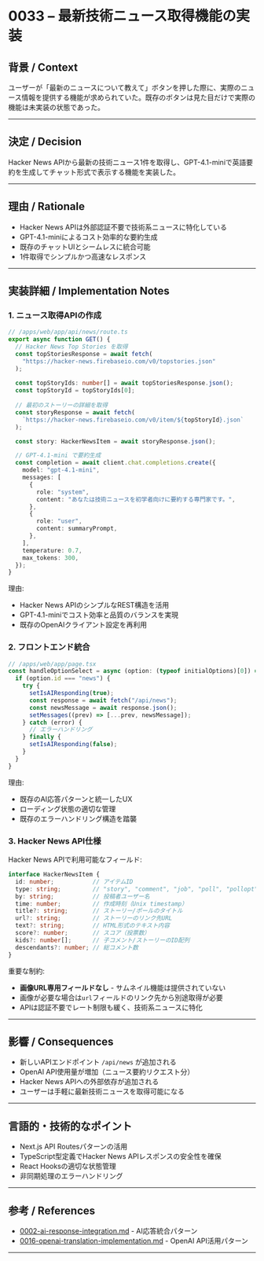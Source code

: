 # 0033 – 最新技術ニュース取得機能の実装

## 背景 / Context

ユーザーが「最新のニュースについて教えて」ボタンを押した際に、実際のニュース情報を提供する機能が求められていた。既存のボタンは見た目だけで実際の機能は未実装の状態であった。

---

## 決定 / Decision

Hacker News APIから最新の技術ニュース1件を取得し、GPT-4.1-miniで英語要約を生成してチャット形式で表示する機能を実装した。

---

## 理由 / Rationale

- Hacker News APIは外部認証不要で技術系ニュースに特化している
- GPT-4.1-miniによるコスト効率的な要約生成
- 既存のチャットUIとシームレスに統合可能
- 1件取得でシンプルかつ高速なレスポンス

---

## 実装詳細 / Implementation Notes

### 1. ニュース取得APIの作成

```ts
// /apps/web/app/api/news/route.ts
export async function GET() {
  // Hacker News Top Stories を取得
  const topStoriesResponse = await fetch(
    "https://hacker-news.firebaseio.com/v0/topstories.json"
  );
  
  const topStoryIds: number[] = await topStoriesResponse.json();
  const topStoryId = topStoryIds[0];
  
  // 最初のストーリーの詳細を取得
  const storyResponse = await fetch(
    `https://hacker-news.firebaseio.com/v0/item/${topStoryId}.json`
  );

  const story: HackerNewsItem = await storyResponse.json();

  // GPT-4.1-mini で要約生成
  const completion = await client.chat.completions.create({
    model: "gpt-4.1-mini",
    messages: [
      {
        role: "system",
        content: "あなたは技術ニュースを初学者向けに要約する専門家です。",
      },
      {
        role: "user", 
        content: summaryPrompt,
      },
    ],
    temperature: 0.7,
    max_tokens: 300,
  });
}
```

理由:
- Hacker News APIのシンプルなREST構造を活用
- GPT-4.1-miniでコスト効率と品質のバランスを実現
- 既存のOpenAIクライアント設定を再利用

### 2. フロントエンド統合

```ts
// /apps/web/app/page.tsx
const handleOptionSelect = async (option: (typeof initialOptions)[0]) => {
  if (option.id === "news") {
    try {
      setIsAIResponding(true);
      const response = await fetch("/api/news");
      const newsMessage = await response.json();
      setMessages((prev) => [...prev, newsMessage]);
    } catch (error) {
      // エラーハンドリング
    } finally {
      setIsAIResponding(false);
    }
  }
}
```

理由:
- 既存のAI応答パターンと統一したUX
- ローディング状態の適切な管理
- 既存のエラーハンドリング構造を踏襲

### 3. Hacker News API仕様

Hacker News APIで利用可能なフィールド:

```ts
interface HackerNewsItem {
  id: number;           // アイテムID
  type: string;         // "story", "comment", "job", "poll", "pollopt"
  by: string;           // 投稿者ユーザー名
  time: number;         // 作成時刻（Unix timestamp）
  title?: string;       // ストーリー/ポールのタイトル
  url?: string;         // ストーリーのリンク先URL
  text?: string;        // HTML形式のテキスト内容
  score?: number;       // スコア（投票数）
  kids?: number[];      // 子コメント/ストーリーのID配列
  descendants?: number; // 総コメント数
}
```

重要な制約:
- **画像URL専用フィールドなし** - サムネイル機能は提供されていない
- 画像が必要な場合は`url`フィールドのリンク先から別途取得が必要
- APIは認証不要でレート制限も緩く、技術系ニュースに特化

---

## 影響 / Consequences

- 新しいAPIエンドポイント `/api/news` が追加される
- OpenAI API使用量が増加（ニュース要約リクエスト分）
- Hacker News APIへの外部依存が追加される
- ユーザーは手軽に最新技術ニュースを取得可能になる

---

## 言語的・技術的なポイント

- Next.js API Routesパターンの活用
- TypeScript型定義でHacker News APIレスポンスの安全性を確保
- React Hooksの適切な状態管理
- 非同期処理のエラーハンドリング

---

## 参考 / References

- [0002-ai-response-integration.md](./0002-ai-response-integration.md) - AI応答統合パターン
- [0016-openai-translation-implementation.md](./0016-openai-translation-implementation.md) - OpenAI API活用パターン

---